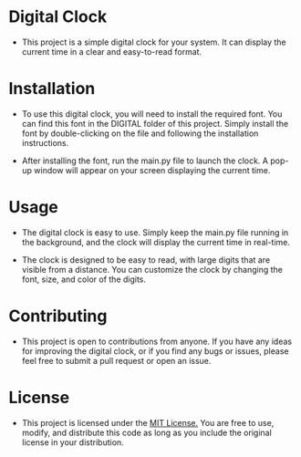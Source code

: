 # Digital Clock

- This project is a simple digital clock for your system. It can display the current time in a clear and easy-to-read format.

# Installation

- To use this digital clock, you will need to install the required font. You can find this font in the DIGITAL folder of this project. Simply install the font by double-clicking on the file and following the installation instructions.

- After installing the font, run the main.py file to launch the clock. A pop-up window will appear on your screen displaying the current time.

# Usage

- The digital clock is easy to use. Simply keep the main.py file running in the background, and the clock will display the current time in real-time.

- The clock is designed to be easy to read, with large digits that are visible from a distance. You can customize the clock by changing the font, size, and color of the digits.

# Contributing

- This project is open to contributions from anyone. If you have any ideas for improving the digital clock, or if you find any bugs or issues, please feel free to submit a pull request or open an issue.

# License

- This project is licensed under the [MIT License.](https://opensource.org/license/mit/) You are free to use, modify, and distribute this code as long as you include the original license in your distribution.
